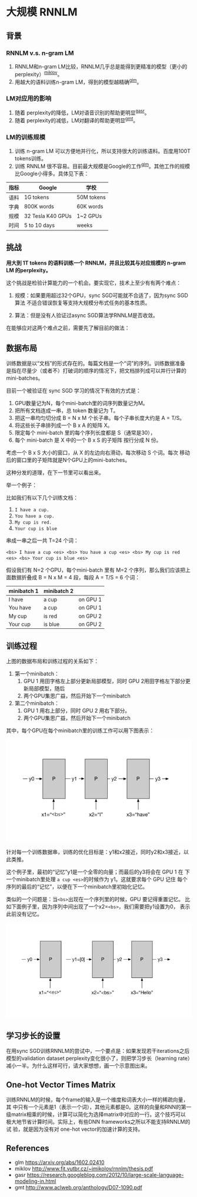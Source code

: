 # 大规模 RNNLM

## 背景

### RNNLM v.s. n-gram LM

1. RNNLM和n-gram LM比较，RNNLM几乎总是能得到更精准的模型（更小的perplexity）<sup>[miklov](#miklov)</sup>。
1. 用越大的语料训练n-gram LM，得到的模型越精确<sup>[glm](#glm)</sup>。

### LM对应用的影响

1. 随着 perplexity的降低，LM对语音识别的帮助更明显<sup>[gasr](#gasr)</sup>。
1. 随着 perplexity的减低，LM对翻译的帮助更明显<sup>[gmt](#gmt)</sup>。

### LM的训练规模

1. 训练 n-gram LM 可以方便地并行化，所以支持很大的训练语料。百度用100T tokens训练。
1. 训练 RNNLM 很不容易。目前最大规模是Google的工作<sup>[glm](#glm)</sup>。其他工作的规模比Google小得多。具体见下表：

|指标  |Google             | 学校       |
|-----|-------------------|-----------|
| 语料 |1G tokens          |50M tokens |
| 字典 |800K words         |60K words  |
| 规模 |32 Tesla K40 GPUs  |1~2 GPUs   |
| 时间 |5 to 10 days       |weeks      |

## 挑战

**用大到 1T tokens 的语料训练一个 RNNLM，并且比较其与对应规模的 n-gram
  LM 的perplexity。**

这个挑战是检验计算能力的一个机会。要实现它，技术上至少有有两个难点：

1. 规模：如果要用超过32个GPU，sync SGD可能就不合适了，因为sync SGD算法
   不适合错误恢复等支持大规模分布式任务的基本性质。

1. 算法：但是没有人验证过async SGD算法学RNNLM是否收敛。


在能够应对这两个难点之前，需要先了解目前的做法：

## 数据布局

训练数据是以“文档”的形式存在的。每篇文档是一个“词”的序列。训练数据准备
是指在尽量少（或者不）打破词的顺序的情况下，把文档排列成可以并行计算的
mini-batches。

目前一个被验证在 sync SGD 学习的情况下有效的方式是：

1. GPU数量记为N，每个mini-batch里的词序列数量记为M。
1. 把所有文档连成一串，总 token 数量记为 T。
1. 把这一串均匀切分成 B = N x M 个长子串。每个子串长度大约是 A = T/S。
1. 将这些长子串排列成一个 B x A 的矩阵 X。
1. 限定每个 mini-batch 里的每个序列长度都是 S（通常是30），
1. 每个 mini-batch 是 X 中的一个 B x S 的子矩阵 按行分成 N 份。

考虑一个 B x S 大小的窗口，从 X 的左边向右滑动，每次移动 S 个词。每次
移动后的窗口里的子矩阵就是N个GPU上的mini-batches。

这种分发的道理，在下一节里可以看出来。

举一个例子：

比如我们有以下几个训练文档：

1. `I have a cup.`
1. `You have a cup.`
1. `My cup is red.`
1. `Your cup is blue`

串成一串之后一共 T=24 个词：

```
<bs> I have a cup <es> <bs> You have a cup <es> <bs> My cup is red <es> <bs> Your cup is blue <es>
```

假设我们有 N=2 个GPU，每个mini-batch 里有 M=2 个序列，那么我们应该把上
面数据折叠成 B = N x M = 4 段，每段 A = T/S = 6 个词：


|  minibatch 1   |  minibatch 2 |           |
|----------------|--------------|-----------|
| <bs> I    have | a  cup  <es> |  on GPU 1 |
| <bs> You  have | a  cup  <es> |  on GPU 1 |
| <bs> My   cup  | is red  <es> |  on GPU 2 |
| <bs> Your cup  | is blue <es> |  on GPU 2 |


## 训练过程

上图的数据布局和训练过程的关系如下：

1. 第一个minibatch：
   1. GPU 1 用田字格左上部分更新局部模型，同时 GPU 2用田字格左下部分更新局部模型，随后
   1. 两个GPU集思广益，然后开始下一个minibatch
1. 第二个minibatch：
   1. GPU 1 用右上部分，同时 GPU 2 用右下部分。
   1. 两个GPU集思广益，然后开始下一个minibatch

其中，每个GPU在每个minibatch里的训练工作可以用下图表示：

<img src="rnnlm.png" />

针对每一个训练数据串，训练的优化目标是：y1和x2接近，同时y2和x3接近，以此类推。

这个例子里，最初的“记忆”y1是一个全零的向量；而最后的y3将会在 GPU 1 在
下一个minibatch里处理 `a cup <es>`的时候作为 y1。这就要求每个 GPU 记住
每个序列的最后的“记忆”，以便在下一个minibatch里初始化记忆。

类似的一个问题是：当`<bs>`出现在一个序列里的时候，GPU 要记得重置记忆。
比如下面例子里，因为序列中间出现了一个x2=`<bs>`，我们需要把y1设置为0，
表示此前没有记忆。

<img src="reset-memory.png" />

## 学习步长的设置

在用sync SGD训练RNNLM的尝试中，一个要点是：如果发现若干iterations之后
模型的validation dataset perplexity变化很小了，则把学习步长（learning
rate）减小一半。为什么这样可行，请大家想想，画一个示意图出来。

## One-hot Vector Times Matrix

训练RNNLM的时候，每个frame的输入是一个维度和词表大小一样的稀疏向量，其
中只有一个元素是1（表示一个词），其他元素都是0。这样的向量和RNN的第一
级matrix相乘的时候，计算可以简化为选择matrix中对应的一行。这个技巧可以
极大地节省计算时间。实际上，有些DNN frameworks之所以不能支持RNNLM的试
验，就是因为没有对 one-hot vector的加速计算的支持。

## References

- <a name=glm>glm</a> https://arxiv.org/abs/1602.02410
- <a name=miklov>miklov</a> http://www.fit.vutbr.cz/~imikolov/rnnlm/thesis.pdf
- <a name=gasr>gasr</a> https://research.googleblog.com/2012/10/large-scale-language-modeling-in.html
- <a name=gmt>gmt</a> http://www.aclweb.org/anthology/D07-1090.pdf
